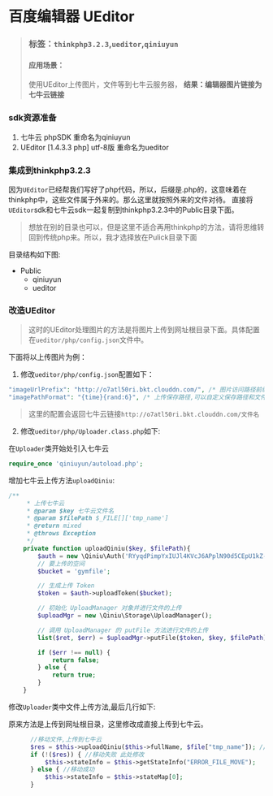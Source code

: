 # 百度编辑器 UEditor

> ### 标签：`thinkphp3.2.3`,`ueditor`,`qiniuyun`
> #### 应用场景：
> 使用UEditor上传图片，文件等到七牛云服务器，
> **结果：编辑器图片链接为七牛云链接**

### sdk资源准备
1. 七牛云 phpSDK 重命名为qiniuyun
2. UEditor [1.4.3.3 php] utf-8版 重命名为ueditor

### 集成到thinkphp3.2.3
因为`UEditor`已经帮我们写好了php代码，所以，后缀是.php的，这意味着在thinkphp中，这些文件属于外来的。那么这里就按照外来的文件对待。
直接将`UEditor`sdk和七牛云sdk一起复制到thinkphp3.2.3中的Public目录下面。
> 想放在别的目录也可以，但是这里不适合再用thinkphp的方法，请将思维转回到传统php来。所以，我才选择放在Pulick目录下面

目录结构如下图:
* Public
  * qiniuyun
  * ueditor
  
### 改造UEditor
> 这时的UEditor处理图片的方法是将图片上传到网址根目录下面。具体配置在`ueditor/php/config.json`文件中。

下面将以上传图片为例：
1. 修改`ueditor/php/config.json`配置如下：
```php
"imageUrlPrefix": "http://o7atl50ri.bkt.clouddn.com/", /* 图片访问路径前缀，七牛云域名 */
"imagePathFormat": "{time}{rand:6}", /* 上传保存路径,可以自定义保存路径和文件名格式，七牛云图片名称 */
```
> 这里的配置会返回七牛云链接`http://o7atl50ri.bkt.clouddn.com/文件名`

2. 修改`ueditor/php/Uploader.class.php`如下:

  在`Uploader`类开始处引入七牛云
  ```php
  require_once 'qiniuyun/autoload.php';
  ```
  增加七牛云上传方法`uploadQiniu`:
```php
/**
     * 上传七牛云
     * @param $key 七牛云文件名
     * @param $filePath $_FILE[]['tmp_name']
     * @return mixed
     * @throws Exception
     */
    private function uploadQiniu($key, $filePath){
        $auth = new \Qiniu\Auth('RYyqdPimpYxIUJl4KVcJ6APplN90d5CEpU1kZ-a6','mOQ5hXi3OVLMA4uy346lYq3cDvSCdKNeGLDwv8UE');
        // 要上传的空间
        $bucket = 'gymfile'; 

        // 生成上传 Token
        $token = $auth->uploadToken($bucket);

        // 初始化 UploadManager 对象并进行文件的上传
        $uploadMgr = new \Qiniu\Storage\UploadManager();

        // 调用 UploadManager 的 putFile 方法进行文件的上传
        list($ret, $err) = $uploadMgr->putFile($token, $key, $filePath);

        if ($err !== null) {
            return false;
        } else {
            return true;
        }
    }
```
  修改`Uploader`类中文件上传方法,最后几行如下:
  
  原来方法是上传到网址根目录，这里修改成直接上传到七牛云。
  ```php
        //移动文件,上传到七牛云
        $res = $this->uploadQiniu($this->fullName, $file["tmp_name"]); //此处修改
        if (!($res)) { //移动失败 此处修改
            $this->stateInfo = $this->getStateInfo("ERROR_FILE_MOVE");
        } else { //移动成功
            $this->stateInfo = $this->stateMap[0];
        }
  ```



